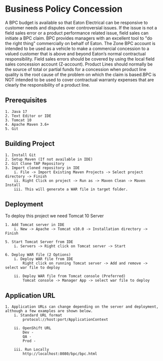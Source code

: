 
# Business Policy Concession

A BPC budget is available so that Eaton Electrical can be responsive to customer needs and disputes over controversial issues. If the issue is not a field sales error or a product performance related issue, field sales can initiate a BPC claim. BPC provides managers with an excellent tool to "do the right thing" commercially on behalf of Eaton. The Zone BPC account is intended to be used as a vehicle to make a commercial concession to a valued customer that is above and beyond Eaton’s normal contractual responsibility. Field sales errors should be covered by using the local field sales concession account (Z-account).
Product Lines should normally be the source of total or partial funds for a concession when product line quality is the root cause of the problem on which the claim is based.BPC is NOT intended to be used to cover contractual warranty expenses that are clearly the responsibility of a product line.

## Prerequisites

    1. Java 17
    2. Text Editor or IDE
    3. Tomcat 10
    4. Apache Maven 3.6+
    5. Git
## Building Project

    1. Install Git
    2. Setup Maven (If not available in IDE)
    2. Git Clone TAP Repository
    3. Import cloned repository in IDE
        i. File -> Import Existing Maven Projects -> Select project directory -> Finish
        ii. Right Click on project -> Run as -> Maven Clean -> Maven Install
        iii. This will generate a WAR file in target folder.

## Deployment

To deploy this project we need Tomcat 10 Server

    1. Add Tomcat server in IDE
        i. New -> Apache -> Tomcat v10.0 -> Installation directory -> Finish

    5. Start Tomcat Server from IDE
        i. Servers -> Right click on Tomcat server -> Start
        
    6. Deploy WAR file (2 Options)
        i. Deploy WAR file from IDE 
            Right click on running Tomcat server -> Add and remove -> select war file to deploy

        ii. Deploy WAR file from Tomcat console (Preferred)
            Tomcat console -> Manager App -> select war file to deploy
## Application URL

    1. Application URLs can change depending on the server and deployment, although a few examples are shown below.
        i. Standard URL format
            protocol://host:port/ApplicationContext

        ii. OpenShift URL
            Dev - 
            QA -
            Prod -

        iii. Run Locally 
            http://localhost:8080/bpc/bpc.html